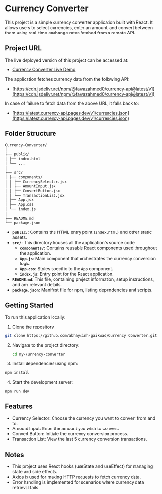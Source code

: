 # Currency Converter

This project is a simple currency converter application built with React. It allows users to select currencies, enter an amount, and convert between them using real-time exchange rates fetched from a remote API.

## Project URL


The live deployed version of this project can be accessed at:
- [Currency Converter Live Demo](https://currency-converter-delta-dusky.vercel.app/)

The application fetches currency data from the following API:
- [https://cdn.jsdelivr.net/npm/@fawazahmed0/currency-api@latest/v1](https://cdn.jsdelivr.net/npm/@fawazahmed0/currency-api@latest/v1)

In case of failure to fetch data from the above URL, it falls back to:
- [https://latest.currency-api.pages.dev/v1/currencies.json](https://latest.currency-api.pages.dev/v1/currencies.json)

## Folder Structure
```bash
Currency-Converter/
│
├── public/
│ ├── index.html
│ └── ...
│
├── src/
│ ├── components/
│ │ ├── CurrencySelector.jsx
│ │ ├── AmountInput.jsx
│ │ ├── ConvertButton.jsx
│ │ └── TransactionList.jsx
│ ├── App.jsx
│ ├── App.css
│ └── index.js
│
├── README.md
└── package.json
```


- **`public/`**: Contains the HTML entry point (`index.html`) and other static assets.
- **`src/`**: This directory houses all the application's source code.
  - **`components/`**: Contains reusable React components used throughout the application.
  - **`App.js`**: Main component that orchestrates the currency conversion logic.
  - **`App.css`**: Styles specific to the `App` component.
  - **`index.js`**: Entry point for the React application.
- **`README.md`**: This file, containing project information, setup instructions, and any relevant details.
- **`package.json`**: Manifest file for npm, listing dependencies and scripts.

## Getting Started

To run this application locally:

1. Clone the repository.
```bash
git clone https://github.com/abhaysinh-gaikwad/Currency Converter.git
```
2. Navigate to the project directory:
   ```bash
   cd my-currency-converter
   ```
3. Install dependencies using npm:
```bash
npm install
```
4. Start the development server:
```bash
npm run dev
```
## Features
- Currency Selector: Choose the currency you want to convert from and to.
- Amount Input: Enter the amount you wish to convert.
- Convert Button: Initiate the currency conversion process.
- Transaction List: View the last 5 currency conversion transactions.

## Notes
- This project uses React hooks (useState and useEffect) for managing state and side effects.
- Axios is used for making HTTP requests to fetch currency data.
- Error handling is implemented for scenarios where currency data retrieval fails.
